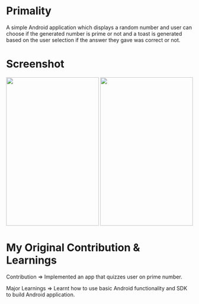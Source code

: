 # Primality

A simple Android application which displays a random number and user can choose if the generated number is prime or not and a toast is generated based on the user selection if the answer they gave was correct or not.

# Screenshot

<img src="https://cloud.githubusercontent.com/assets/16362957/20491580/d934c69c-b037-11e6-8da5-8e3c54e4896d.png" height="400" width="250">
<img src="https://cloud.githubusercontent.com/assets/16362957/20491581/da72077c-b037-11e6-9377-e82a6945b62f.png" height="400" width="250">

# My Original Contribution & Learnings

Contribution =>
Implemented an app that quizzes user on prime number.

Major Learnings => 
Learnt how to use basic Android functionality and SDK to build Android application.
